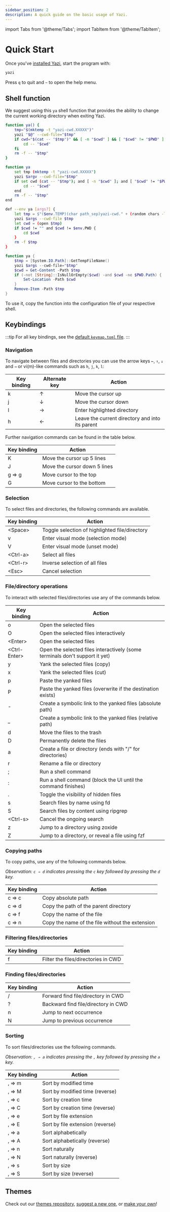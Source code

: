 ```yaml
---
sidebar_position: 2
description: A quick guide on the basic usage of Yazi.
---
```


import Tabs from '@theme/Tabs';
import TabItem from '@theme/TabItem';

# Quick Start

Once you've [installed Yazi](./installation.md), start the program with:

```sh
yazi
```

Press `q` to quit and `~` to open the help menu.

## Shell function

We suggest using this `ya` shell function that provides the ability to change the current working directory when exiting Yazi.

<Tabs>
  <TabItem value="bash-zsh" label="Bash / Zsh" default>

```bash
function ya() {
	tmp="$(mktemp -t "yazi-cwd.XXXXX")"
	yazi "$@" --cwd-file="$tmp"
	if cwd="$(cat -- "$tmp")" && [ -n "$cwd" ] && [ "$cwd" != "$PWD" ]; then
		cd -- "$cwd"
	fi
	rm -f -- "$tmp"
}
```

  </TabItem>
  <TabItem value="fish" label="Fish">

```sh
function ya
	set tmp (mktemp -t "yazi-cwd.XXXXX")
	yazi $argv --cwd-file="$tmp"
	if set cwd (cat -- "$tmp"); and [ -n "$cwd" ]; and [ "$cwd" != "$PWD" ]
		cd -- "$cwd"
	end
	rm -f -- "$tmp"
end
```

  </TabItem>
  <TabItem value="nushell" label="Nushell">

```sh
def --env ya [args?] {
	let tmp = $"($env.TEMP)(char path_sep)yazi-cwd." + (random chars -l 5)
	yazi $args --cwd-file $tmp
	let cwd = (open $tmp)
	if $cwd != "" and $cwd != $env.PWD {
		cd $cwd
	}
	rm -f $tmp
}
```

  </TabItem>
  <TabItem value="powershell" label="PowerShell">

```powershell
function ya {
    $tmp = [System.IO.Path]::GetTempFileName()
    yazi $args --cwd-file="$tmp"
    $cwd = Get-Content -Path $tmp
    if (-not [String]::IsNullOrEmpty($cwd) -and $cwd -ne $PWD.Path) {
        Set-Location -Path $cwd
    }
    Remove-Item -Path $tmp
}
```

  </TabItem>
</Tabs>

To use it, copy the function into the configuration file of your respective shell.

## Keybindings

:::tip
For all key bindings, see the [default `keymap.toml` file](https://github.com/sxyazi/yazi/blob/main/yazi-config/preset/keymap.toml).
:::

### Navigation

To navigate between files and directories you can use the arrow keys `←`, `↑`, `↓` and `→` or vi(m)-like commands such as `h`, `j`, `k`, `l`:

| Key binding | Alternate key | Action                                          |
| ----------- | ------------- | ----------------------------------------------- |
| k           | ↑             | Move the cursor up                              |
| j           | ↓             | Move the cursor down                            |
| l           | →             | Enter highlighted directory                     |
| h           | ←             | Leave the current directory and into its parent |

Further navigation commands can be found in the table below.

| Key binding | Action                       |
| ----------- | ---------------------------- |
| K           | Move the cursor up 5 lines   |
| J           | Move the cursor down 5 lines |
| g ⇒ g       | Move cursor to the top       |
| G           | Move cursor to the bottom    |

### Selection

To select files and directories, the following commands are available.

| Key binding | Action                                         |
| ----------- | ---------------------------------------------- |
| \<Space>    | Toggle selection of highlighted file/directory |
| v           | Enter visual mode (selection mode)             |
| V           | Enter visual mode (unset mode)                 |
| \<Ctrl-a>   | Select all files                               |
| \<Ctrl-r>   | Inverse selection of all files                 |
| \<Esc>      | Cancel selection                               |

### File/directory operations

To interact with selected files/directories use any of the commands below.

| Key binding   | Action                                                                      |
| ------------- | --------------------------------------------------------------------------- |
| o             | Open the selected files                                                     |
| O             | Open the selected files interactively                                       |
| \<Enter>      | Open the selected files                                                     |
| \<Ctrl-Enter> | Open the selected files interactively (some terminals don't support it yet) |
| y             | Yank the selected files (copy)                                              |
| x             | Yank the selected files (cut)                                               |
| p             | Paste the yanked files                                                      |
| P             | Paste the yanked files (overwrite if the destination exists)                |
| -             | Create a symbolic link to the yanked files (absolute path)                  |
| \_            | Create a symbolic link to the yanked files (relative path)                  |
| d             | Move the files to the trash                                                 |
| D             | Permanently delete the files                                                |
| a             | Create a file or directory (ends with "/" for directories)                  |
| r             | Rename a file or directory                                                  |
| ;             | Run a shell command                                                         |
| :             | Run a shell command (block the UI until the command finishes)               |
| .             | Toggle the visibility of hidden files                                       |
| s             | Search files by name using fd                                               |
| S             | Search files by content using ripgrep                                       |
| \<Ctrl-s>     | Cancel the ongoing search                                                   |
| z             | Jump to a directory using zoxide                                            |
| Z             | Jump to a directory, or reveal a file using fzf                             |

### Copying paths

To copy paths, use any of the following commands below.

_Observation: `c ⇒ d` indicates pressing the `c` key followed by pressing the `d` key._

| Key binding | Action                                          |
| ----------- | ----------------------------------------------- |
| c ⇒ c       | Copy absolute path                              |
| c ⇒ d       | Copy the path of the parent directory           |
| c ⇒ f       | Copy the name of the file                       |
| c ⇒ n       | Copy the name of the file without the extension |

### Filtering files/directories

| Key binding | Action                              |
| ----------- | ----------------------------------- |
| f           | Filter the files/directories in CWD |

### Finding files/directories

| Key binding | Action                              |
| ----------- | ----------------------------------- |
| /           | Forward find file/directory in CWD  |
| ?           | Backward find file/directory in CWD |
| n           | Jump to next occurrence             |
| N           | Jump to previous occurrence         |

### Sorting

To sort files/directories use the following commands.

_Observation: `, ⇒ a` indicates pressing the `,` key followed by pressing the `a` key._

| Key binding | Action                           |
| ----------- | -------------------------------- |
| , ⇒ m       | Sort by modified time            |
| , ⇒ M       | Sort by modified time (reverse)  |
| , ⇒ c       | Sort by creation time            |
| , ⇒ C       | Sort by creation time (reverse)  |
| , ⇒ e       | Sort by file extension           |
| , ⇒ E       | Sort by file extension (reverse) |
| , ⇒ a       | Sort alphabetically              |
| , ⇒ A       | Sort alphabetically (reverse)    |
| , ⇒ n       | Sort naturally                   |
| , ⇒ N       | Sort naturally (reverse)         |
| , ⇒ s       | Sort by size                     |
| , ⇒ S       | Sort by size (reverse)           |

## Themes

Check out our [themes repository](https://github.com/yazi-rs/themes), [suggest a new one](https://github.com/yazi-rs/themes/issues/new), or [make your own](./configuration/theme.md)!
